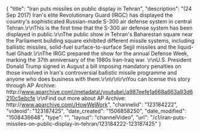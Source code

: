 {
    "title": "Iran puts missiles on public display in Tehran",
    "description": "(24 Sep 2017) Iran's elite Revolutionary Guard (IRGC) has displayed the country's sophisticated Russian-made S-300 air defense system in central Tehran.\r\nThis is the first time that the S-300 air defense system has been displayed in public.\r\nThe public show in Tehran's Baharestan square near the Parliament building square exhibited different missile systems, including ballistic missiles, solid-fuel surface-to-surface Sejjil missiles and the liquid-fuel Ghadr.\r\nThe IRGC prepared the show for the annual Defense Week, marking the 37th anniversary of the 1980s Iran-Iraq war. \r\nU.S. President Donald Trump signed in August a bill imposing mandatory penalties on those involved in Iran's controversial ballistic missile programme and anyone who does business with them.\r\n\r\n\r\nYou can license this story through AP Archive: http:\/\/www.aparchive.com\/metadata\/youtube\/a987eefe1a668a663a93d6210c5ebcfe \r\nFind out more about AP Archive: http:\/\/www.aparchive.com\/HowWeWork",
    "channelid": "123184222",
    "videoid": "123187425",
    "date_created": "1506858250",
    "date_modified": "1508436648",
    "type": "",
    "layout": "channelVideo",
    "url": "\/c1\/iran-puts-missiles-on-public-display-in-tehran\/123184222-123187425"
}